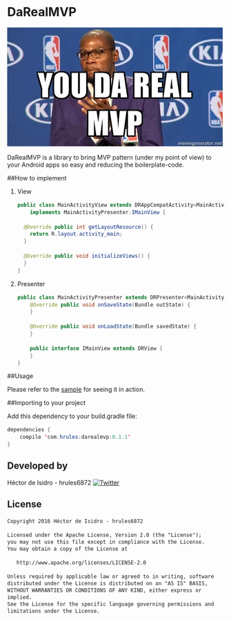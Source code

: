 DaRealMVP
=====
![image](meme.jpg)

DaRealMVP is a library to bring MVP pattern (under my point of view) to your Android apps so easy and reducing the boilerplate-code.

##How to implement

1. View

    ```java
    public class MainActivityView extends DRAppCompatActivity<MainActivityPresenter, MainActivityPresenter.IMainView>
        implements MainActivityPresenter.IMainView {
        
      @Override public int getLayoutResource() {
        return R.layout.activity_main;
      }
      
      @Override public void initializeViews() {   
      }
    }
    ```

2. Presenter

    ```java
    public class MainActivityPresenter extends DRPresenter<MainActivityPresenter.IMainView> {
        @Override public void onSaveState(Bundle outState) {
        }
    
        @Override public void onLoadState(Bundle savedState) {
        }
    
        public interface IMainView extends DRView {
        }
    }
    ```

##Usage

Please refer to the [sample](darealmvp-sample) for seeing it in action.


##Importing to your project

Add this dependency to your build.gradle file:

```java
dependencies {
    compile 'com.hrules:darealmvp:0.1.1'
}
```


Developed by
-------
Héctor de Isidro - hrules6872 [![Twitter](http://img.shields.io/badge/contact-@h_rules-blue.svg?style=flat)](http://twitter.com/h_rules)

License
-------
    Copyright 2016 Héctor de Isidro - hrules6872

    Licensed under the Apache License, Version 2.0 (the "License");
    you may not use this file except in compliance with the License.
    You may obtain a copy of the License at

       http://www.apache.org/licenses/LICENSE-2.0

    Unless required by applicable law or agreed to in writing, software
    distributed under the License is distributed on an "AS IS" BASIS,
    WITHOUT WARRANTIES OR CONDITIONS OF ANY KIND, either express or implied.
    See the License for the specific language governing permissions and
    limitations under the License.
